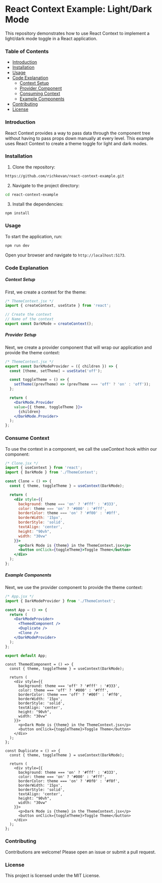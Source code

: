 # React Context Example: Light/Dark Mode
This repository demonstrates how to use React Context to implement a light/dark mode toggle in a React application.

### Table of Contents
- [Introduction](#introduction)
- [Installation](#installation)
- [Usage](#usage)
- [Code Explanation](#code-explanation)
  - [Context Setup](#context-setup)
  - [Provider Component](#provider-component)
  - [Consuming Context](#consume-context)
  - [Example Components](#example-components)
- [Contributing](#contributing)
- [License](#license)

### Introduction
React Context provides a way to pass data through the component tree without having to pass props down manually at every level. This example uses React Context to create a theme toggle for light and dark modes.

### Installation
1. Clone the repository:
``` zsh
https://github.com/richkevan/react-context-example.git
```
2. Navigate to the project directory:
``` zsh
cd react-context-example
```

3. Install the dependencies:
``` zsh
npm install
```

### Usage
To start the application, run:
``` zsh
npm run dev
```
Open your browser and navigate to `http://localhost:5173`.

### Code Explanation
##### Context Setup
First, we create a context for the theme:
``` jsx
/* ThemeContext.jsx */
import { createContext, useState } from 'react';

// Create the context
// Name of the context
export const DarkMode = createContext();
```
##### Provider Setup
Next, we create a provider component that will wrap our application and provide the theme context:
``` jsx
/* ThemeContext.jsx */
export const DarkModeProvider = ({ children }) => {
  const [theme, setTheme] = useState('off');

  const toggleTheme = () => {
    setTheme((prevTheme) => (prevTheme === 'off' ? 'on' : 'off'));
  };

  return (
    <DarkMode.Provider 
    value={{ theme, toggleTheme }}>
      {children}
    </DarkMode.Provider>
  );
};
```

### Consume Context
To use the context in a component, we call the useContext hook within our component:
``` jsx
/* Clone.jsx */
import { useContext } from 'react';
import { DarkMode } from './ThemeContext';

const Clone = () => {
  const { theme, toggleTheme } = useContext(DarkMode);

  return (
    <div style={{
      background: theme === 'on' ? '#fff' : '#333',
      color: theme === 'on' ? '#000' : '#fff',
      borderColor: theme === 'on' ? '#f00' : '#0ff',
      borderWidth: '15px',
      borderStyle: 'solid',
      textAlign: 'center',
      height: "90vh", 
      width: "30vw"
    }}>
      <p>Dark Mode is {theme} in the ThemeContext.jsx</p>
      <button onClick={toggleTheme}>Toggle Theme</button>
    </div>
  );
};
```

##### Example Components
Next, we use the provider component to provide the theme context:
``` jsx
/* App.jsx */
import { DarkModeProvider } from './ThemeContext';

const App = () => {
  return (
    <DarkModeProvider>
      <ThemedComponent /> 
      <Duplicate />
      <Clone />
    </DarkModeProvider>
  );
};

export default App;
```

```JSX
const ThemedComponent = () => {
  const { theme, toggleTheme } = useContext(DarkMode);

  return (
    <div style={{
      background: theme === 'off' ? '#fff' : '#333',
      color: theme === 'off' ? '#000' : '#fff',
      borderColor: theme === 'off' ? '#00f' : '#ff0',
      borderWidth: '15px',
      borderStyle: 'solid',
      textAlign: 'center',
      height: "90vh", 
      width: "30vw"
    }}>
      <p>Dark Mode is {theme} in the ThemeContext.jsx</p>
      <button onClick={toggleTheme}>Toggle Theme</button>
    </div>
  );
};
```
```JSX
const Duplicate = () => {
  const { theme, toggleTheme } = useContext(DarkMode);

  return (
    <div style={{
      background: theme === 'on' ? '#fff' : '#333',
      color: theme === 'on' ? '#000' : '#fff',
      borderColor: theme === 'on' ? '#0f0' : '#f0f',
      borderWidth: '15px',
      borderStyle: 'solid',
      textAlign: 'center',
      height: "90vh", 
      width: "30vw"
    }}>
      <p>Dark Mode is {theme} in the ThemeContext.jsx</p>
      <button onClick={toggleTheme}>Toggle Theme</button>
    </div>
  );
};
```

### Contributing
Contributions are welcome! Please open an issue or submit a pull request.

### License
This project is licensed under the MIT License.

